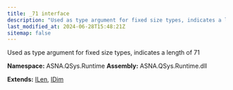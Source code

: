 ```yaml
---
title: _71 interface
description: "Used as type argument for fixed size types, indicates a length of 71  "
last_modified_at: 2024-06-28T15:48:21Z
sitemap: false
---
```


Used as type argument for fixed size types, indicates a length of 71 

**Namespace:** ASNA.QSys.Runtime
**Assembly:** ASNA.QSys.Runtime.dll

**Extends:** [ILen](/reference/runtime/qsys-runtime/i-len.html), [IDim](/reference/runtime/qsys-runtime/i-dim.html)
<br>
<br>
